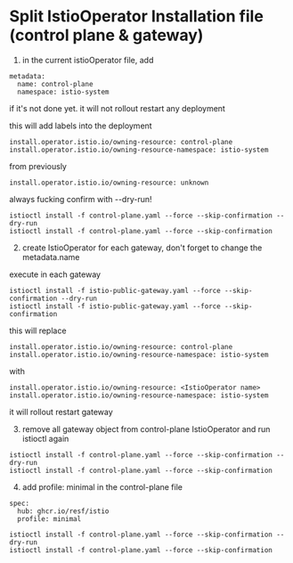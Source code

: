 # Split IstioOperator Installation file (control plane & gateway)
1. in the current istioOperator file, add 
```
metadata:
  name: control-plane
  namespace: istio-system
```
if it's not done yet. it will not rollout restart any deployment

this will add labels into the deployment
```
install.operator.istio.io/owning-resource: control-plane
install.operator.istio.io/owning-resource-namespace: istio-system
```
from previously
```
install.operator.istio.io/owning-resource: unknown
```

always fucking confirm with --dry-run!
```
istioctl install -f control-plane.yaml --force --skip-confirmation --dry-run
istioctl install -f control-plane.yaml --force --skip-confirmation
````

2. create IstioOperator for each gateway, don't forget to change the metadata.name

execute in each gateway
```
istioctl install -f istio-public-gateway.yaml --force --skip-confirmation --dry-run
istioctl install -f istio-public-gateway.yaml --force --skip-confirmation
````

this will replace
```
install.operator.istio.io/owning-resource: control-plane
install.operator.istio.io/owning-resource-namespace: istio-system
```
with
```
install.operator.istio.io/owning-resource: <IstioOperator name>
install.operator.istio.io/owning-resource-namespace: istio-system
```

it will rollout restart gateway

3. remove all gateway object from control-plane IstioOperator and run istioctl again

```
istioctl install -f control-plane.yaml --force --skip-confirmation --dry-run
istioctl install -f control-plane.yaml --force --skip-confirmation
````

4. add profile: minimal in the control-plane file
```
spec:
  hub: ghcr.io/resf/istio
  profile: minimal
```

```
istioctl install -f control-plane.yaml --force --skip-confirmation --dry-run
istioctl install -f control-plane.yaml --force --skip-confirmation
````
